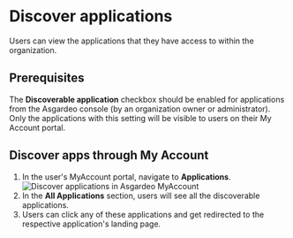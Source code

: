 # Discover applications

Users can view the applications that they have access to within the organization.

## Prerequisites

The <b>Discoverable application</b> checkbox should be enabled for applications from the Asgardeo console (by an organization owner or administrator). Only the applications with this setting will be visible to users on their My Account portal.

## Discover apps through My Account

1. In the user's MyAccount portal, navigate to **Applications**.
    <img :src="$withBase('/assets/img/guides/users/discover-apps.png')" alt="Discover applications in Asgardeo MyAccount">
2. In the <b>All Applications</b> section, users will see all the discoverable applications.
3. Users can click any of these applications and get redirected to the respective application's landing page.
